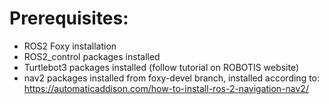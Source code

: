 # Prerequisites:
- ROS2 Foxy installation
- ROS2_control packages installed
- Turtlebot3 packages installed (follow tutorial on ROBOTIS website)
- nav2 packages installed from foxy-devel branch, installed according to:
https://automaticaddison.com/how-to-install-ros-2-navigation-nav2/
